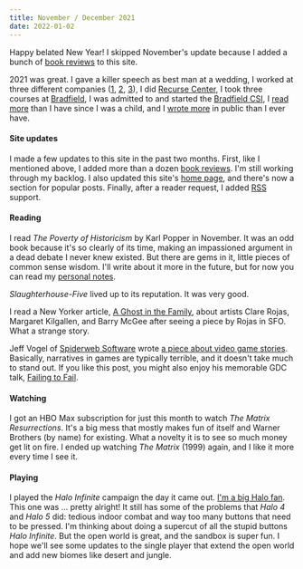 ```yaml
---
title: November / December 2021
date: 2022-01-02
---
```


Happy belated New Year! I skipped November's update because I added a bunch of [book reviews](reading/index.html) to this site.

2021 was great. I gave a killer speech as best man at a wedding, I worked at three different companies ([1](https://www.setsail.co/), [2](https://www.ladderlife.com/), [3](https://robinhood.com/)), I did [Recurse Center](https://www.recurse.com/), I took three courses at [Bradfield](https://bradfieldcs.com/), I was admitted to and started the [Bradfield CSI](https://bradfieldcs.com/csi/), I [read more](https://github.com/iechevarria/reading-notes/tree/master/2021) than I have since I was a child, and I [wrote more](blog/index.html) in public than I ever have.

#### Site updates

I made a few updates to this site in the past two months. First, like I mentioned above, I added more than a dozen [book reviews](reading/index.html). I'm still working through my backlog. I also updated this site's [home page](index.html), and there's now a section for popular posts. Finally, after a reader request, I added [RSS](rss.xml) support.

#### Reading

I read _The Poverty of Historicism_ by Karl Popper in November. It was an odd book because it's so clearly of its time, making an impassioned argument in a dead debate I never knew existed. But there are gems in it, little pieces of common sense wisdom. I'll write about it more in the future, but for now you can read my [personal notes](https://github.com/iechevarria/reading-notes/blob/master/2021/the-poverty-of-historicism-popper-1957.md).

_Slaughterhouse-Five_ lived up to its reputation. It was very good.

I read a New Yorker article, [A Ghost in the Family](https://www.newyorker.com/magazine/2015/08/10/a-ghost-in-the-family), about artists Clare Rojas, Margaret Kilgallen, and Barry McGee after seeing a piece by Rojas in SFO. What a strange story.

Jeff Vogel of [Spiderweb Software](https://www.spiderwebsoftware.com/) wrote [a piece about video game stories](https://bottomfeeder.substack.com/p/six-truths-about-video-game-stories). Basically, narratives in games are typically terrible, and it doesn't take much to stand out. If you like this post, you might also enjoy his memorable GDC talk, [Failing to Fail](https://www.youtube.com/watch?v=stxVBJem3Rs).

#### Watching

I got an HBO Max subscription for just this month to watch _The Matrix Resurrections_. It's a big mess that mostly makes fun of itself and Warner Brothers (by name) for existing. What a novelty it is to see so much money get lit on fire. I ended up watching _The Matrix_ (1999) again, and I like it more every time I see it.

#### Playing

I played the _Halo Infinite_ campaign the day it came out. [I'm a big Halo fan](blog/october-2020/index.html). This one was ... pretty alright! It still has some of the problems that _Halo 4_ and _Halo 5_ did: tedious indoor combat and way too many buttons that need to be pressed. I'm thinking about doing a supercut of all the stupid buttons _Halo Infinite_. But the open world is great, and the sandbox is super fun. I hope we'll see some updates to the single player that extend the open world and add new biomes like desert and jungle.
